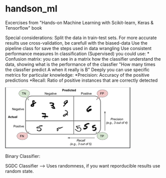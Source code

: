 # handson_ml
Excercises from "Hands-on Machine Learning with Scikit-learn, Keras &amp; Tensorflow" book


Special considerations:
    Split the data in train-test sets. For more accurate results use cross-validation, be carefull with the biased-data
    Use the pipeline class for save the steps used in data wrangling
    Use consistent performance measures 
        In classification (Supervised) you could use:
            * Confusion matrix: you can see in a matrix how the classifier understand the data, showing what is the performance of the classfier "How many times the classfier predict A when it really is B"
                Deeply you can use specific metrics for particular knowledge:
                    *Precision: Accuracy of the positive predictions
                    *Recall: Ratio of positive instances that are correctly detected
        
<img
      alt="Confusion matrix"
      src="./assets/confusion_matrix.PNG"
      width="400"
/>


Binary Classifier:

SGDC Classifier --> Uses randomness, if you want reporducible results use random state.
